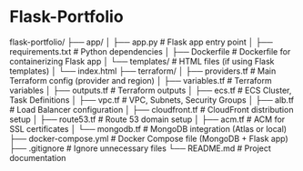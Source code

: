 # Flask-Portfolio

flask-portfolio/
├── app/
│ ├── app.py # Flask app entry point
│ ├── requirements.txt # Python dependencies
│ ├── Dockerfile # Dockerfile for containerizing Flask app
│ └── templates/ # HTML files (if using Flask templates)
│ └── index.html
├── terraform/
│ ├── providers.tf # Main Terraform config (provider and region)
│ ├── variables.tf # Terraform variables
│ ├── outputs.tf # Terraform outputs
│ ├── ecs.tf # ECS Cluster, Task Definitions
│ ├── vpc.tf # VPC, Subnets, Security Groups
│ ├── alb.tf # Load Balancer configuration
│ ├── cloudfront.tf # CloudFront distribution setup
│ ├── route53.tf # Route 53 domain setup
│ ├── acm.tf # ACM for SSL certificates
│ └── mongodb.tf # MongoDB integration (Atlas or local)
├── docker-compose.yml # Docker Compose file (MongoDB + Flask app)
├── .gitignore # Ignore unnecessary files
└── README.md # Project documentation
